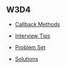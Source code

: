 ## W3D4

+ [Callback Methods][callback-methods]
+ [Interview Tips][interview-tips]


+ [Problem Set][problems-w3d4]
+ [Solutions][solutions-w3d4]

[callback-methods]: ./notes/callback_methods.md
[interview-tips]: ./notes/interview_tips.md
[problems-w3d4]: ./problems/problem_set.md
[solutions-w3d4]: ./problems/solution.js
